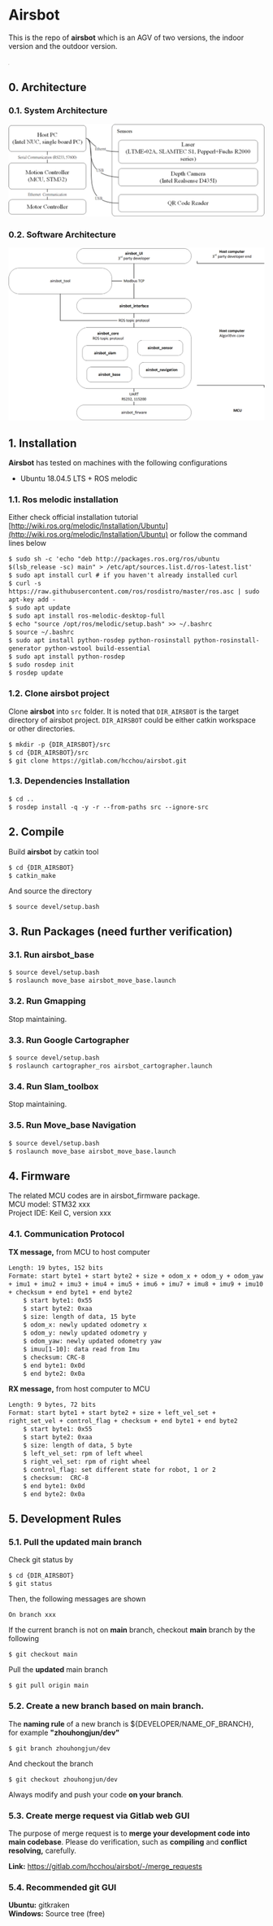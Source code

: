 # Airsbot

This is the repo of **airsbot** which is an AGV of two versions, the indoor version and the outdoor version.

<img src=".\airsbot_doc\1.JPG" alt="1" style="zoom:0.1%;" />        <img src=".\airsbot_doc\2.JPG" alt="2" style="zoom:0.1%;" />    

## 0. Architecture
### 0.1. System Architecture
![](./airsbot_doc/system_architecture.png)

### 0.2. Software Architecture
![](./airsbot_doc/software_architecture.png)

## 1. Installation

**Airsbot** has tested on machines with the following configurations  
* Ubuntu 18.04.5 LTS + ROS melodic

### 1.1. Ros melodic installation
Either check official installation tutorial [http://wiki.ros.org/melodic/Installation/Ubuntu](http://wiki.ros.org/melodic/Installation/Ubuntu) or follow the command lines below

    $ sudo sh -c 'echo "deb http://packages.ros.org/ros/ubuntu $(lsb_release -sc) main" > /etc/apt/sources.list.d/ros-latest.list'
    $ sudo apt install curl # if you haven't already installed curl
    $ curl -s https://raw.githubusercontent.com/ros/rosdistro/master/ros.asc | sudo apt-key add -
    $ sudo apt update
    $ sudo apt install ros-melodic-desktop-full
    $ echo "source /opt/ros/melodic/setup.bash" >> ~/.bashrc
    $ source ~/.bashrc
    $ sudo apt install python-rosdep python-rosinstall python-rosinstall-generator python-wstool build-essential
    $ sudo apt install python-rosdep
    $ sudo rosdep init
    $ rosdep update

### 1.2. Clone airsbot project

Clone **airsbot** into `src` folder. It is noted that `DIR_AIRSBOT` is the target directory of airsbot project. `DIR_AIRSBOT` could be either catkin workspace or other directories. 

    $ mkdir -p {DIR_AIRSBOT}/src 
    $ cd {DIR_AIRSBOT}/src
    $ git clone https://gitlab.com/hcchou/airsbot.git

### 1.3. Dependencies Installation

    $ cd ..
    $ rosdep install -q -y -r --from-paths src --ignore-src

## 2. Compile 
Build **airsbot** by catkin tool 

    $ cd {DIR_AIRSBOT}
    $ catkin_make

And source the directory 

    $ source devel/setup.bash

## 3. Run Packages (need further verification)  
### 3.1. Run airsbot_base
    $ source devel/setup.bash
    $ roslaunch move_base airsbot_move_base.launch
### 3.2. Run Gmapping  
Stop maintaining.
### 3.3. Run Google Cartographer  
    $ source devel/setup.bash
    $ roslaunch cartographer_ros airsbot_cartographer.launch
### 3.4. Run Slam_toolbox  
Stop maintaining.
### 3.5. Run Move_base Navigation
    $ source devel/setup.bash
    $ roslaunch move_base airsbot_move_base.launch

## 4. Firmware
The related MCU codes are in airsbot_firmware package.  
MCU model: STM32 xxx    
Project IDE: Keil C, version xxx  
### 4.1. Communication Protocol
**TX message,** from MCU to host computer  

    Length: 19 bytes, 152 bits
    Formate: start byte1 + start byte2 + size + odom_x + odom_y + odom_yaw + imu1 + imu2 + imu3 + imu4 + imu5 + imu6 + imu7 + imu8 + imu9 + imu10 + checksum + end byte1 + end byte2
        $ start byte1: 0x55
        $ start byte2: 0xaa
        $ size: length of data, 15 byte
        $ odom_x: newly updated odometry x
        $ odom_y: newly updated odometry y
        $ odom_yaw: newly updated odometry yaw
        $ imuu[1-10]: data read from Imu 
        $ checksum: CRC-8
        $ end byte1: 0x0d
        $ end byte2: 0x0a

**RX message,** from host computer to MCU  

    Length: 9 bytes, 72 bits
    Format: start byte1 + start byte2 + size + left_vel_set + right_set_vel + control_flag + checksum + end byte1 + end byte2
        $ start byte1: 0x55
        $ start byte2: 0xaa
        $ size: length of data, 5 byte
        $ left_vel_set: rpm of left wheel
        $ right_vel_set: rpm of right wheel
        $ control_flag: set different state for robot, 1 or 2
        $ checksum:  CRC-8
        $ end byte1: 0x0d
        $ end byte2: 0x0a

## 5. Development Rules  
### 5.1. Pull the updated main branch
Check git status by

    $ cd {DIR_AIRSBOT}  
    $ git status

Then, the following messages are shown

    On branch xxx

If the current branch is not on **main** branch, checkout **main** branch by the following  

    $ git checkout main

Pull the **updated** main branch

    $ git pull origin main

### 5.2. Create a new branch based on main branch. 
The **naming rule** of a new branch is ${DEVELOPER/NAME_OF_BRANCH}, for example **"zhouhongjun/dev"**

    $ git branch zhouhongjun/dev

And checkout the branch  

    $ git checkout zhouhongjun/dev

Always modify and push your code **on your branch**.

### 5.3. Create merge request via Gitlab web GUI 
The purpose of merge request is to **merge your development code into main codebase**. Please do verification, such as **compiling** and **conflict resolving,** carefully.  

**Link:** https://gitlab.com/hcchou/airsbot/-/merge_requests  

### 5.4. Recommended git GUI
**Ubuntu:** gitkraken  
**Windows:** Source tree (free)  